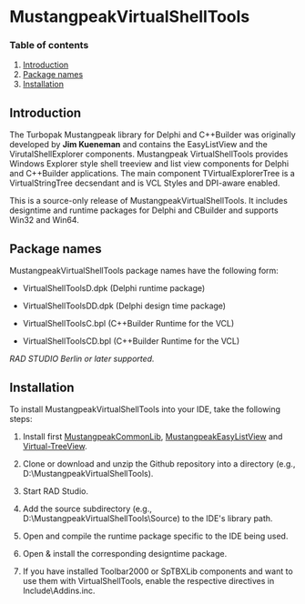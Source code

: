 MustangpeakVirtualShellTools
============================

### Table of contents
1.  [Introduction](#Introduction)
2.  [Package names](#Package-names)
3.  [Installation](#Installation)

## Introduction

The Turbopak Mustangpeak library for Delphi and C++Builder was originally developed by **Jim 
Kueneman** and contains the EasyListView and the VirutalShellExplorer components.
Mustangpeak VirtualShellTools provides Windows Explorer style shell treeview and list view 
components for Delphi and C++Builder applications.  The main component TVirtualExplorerTree
is a VirtualStringTree decsendant and is VCL Styles and DPI-aware enabled.

This is a source-only release of MustangpeakVirtualShellTools. It includes
designtime and runtime packages for Delphi and CBuilder and supports 
Win32 and Win64.

## Package names

MustangpeakVirtualShellTools package names have the following form:

- VirtualShellToolsD.dpk        (Delphi runtime package)
- VirtualShellToolsDD.dpk       (Delphi design time package)

- VirtualShellToolsC.bpl        (C++Builder Runtime for the VCL)
- VirtualShellToolsCD.bpl       (C++Builder Runtime for the VCL)

*RAD STUDIO Berlin or later supported.*

## Installation

To install MustangpeakVirtualShellTools into your IDE, take the following
steps:

  1. Install first [MustangpeakCommonLib](https://github.com/TurboPack/MustangpeakCommonLib),
    [MustangpeakEasyListView](https://github.com/TurboPack/MustangpeakEasyListView) and
    [Virtual-TreeView](https://github.com/Virtual-TreeView/Virtual-TreeView).

  2. Clone or download and unzip the Github repository into a directory (e.g., D:\MustangpeakVirtualShellTools). 

  3. Start RAD Studio.

  4. Add the source subdirectory (e.g., D:\MustangpeakVirtualShellTools\Source) to the
     IDE's library path.

  5. Open and compile the runtime package specific to the IDE being used.   

  6. Open & install the corresponding designtime package.

  7. If you have installed Toolbar2000 or SpTBXLib components and want to use them
     with VirtualShellTools, enable the respective directives in Include\Addins.inc.
